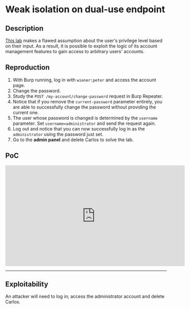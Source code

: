 # Weak isolation on dual-use endpoint

## Description

[This lab](https://portswigger.net/web-security/logic-flaws/examples/lab-logic-flaws-weak-isolation-on-dual-use-endpoint) makes a flawed assumption about the user's privilege level based on their input. As a result, it is possible to exploit the logic of its account management features to gain access to arbitrary users' accounts. 

## Reproduction

1. With Burp running, log in with `wiener:peter` and access the account page.
2. Change the password.
3. Study the `POST /my-account/change-password` request in Burp Repeater.
4. Notice that if you remove the `current-password` parameter entirely, you are able to successfully change the password without providing the current one.
5. The user whose password is changed is determined by the `username` parameter. Set `username=administrator` and send the request again.
6. Log out and notice that you can now successfully log in as the `administrator` using the password just set.
7. Go to the **admin panel** and delete Carlos to solve the lab.

## PoC

<iframe title="Weak isolation on dual-use endpoint" src="https://tube.spdns.org/videos/embed/29a65f02-225a-4925-9959-6a91cd409592" allowfullscreen="" sandbox="allow-same-origin allow-scripts allow-popups" width="560" height="315" frameborder="0"></iframe>

----

## Exploitability

An attacker will need to log in; access the administrator account and delete Carlos. 
